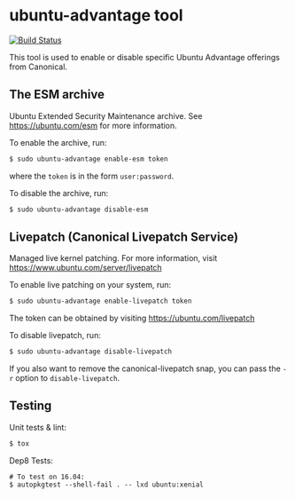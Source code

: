 # ubuntu-advantage tool

[![Build Status](https://travis-ci.org/CanonicalLtd/ubuntu-advantage-script.svg?branch=master)](https://travis-ci.org/CanonicalLtd/ubuntu-advantage-script)

This tool is used to enable or disable specific Ubuntu Advantage offerings from Canonical.


## The ESM archive
Ubuntu Extended Security Maintenance archive. See https://ubuntu.com/esm for more information.

To enable the archive, run:

```bash
$ sudo ubuntu-advantage enable-esm token
```

where the `token` is in the form `user:password`.

To disable the archive, run:

```bash
$ sudo ubuntu-advantage disable-esm
```

## Livepatch (Canonical Livepatch Service)
Managed live kernel patching. For more information, visit https://www.ubuntu.com/server/livepatch

To enable live patching on your system, run:

```bash
$ sudo ubuntu-advantage enable-livepatch token
```

The token can be obtained by visiting https://ubuntu.com/livepatch

To disable livepatch, run:

```bash
$ sudo ubuntu-advantage disable-livepatch
```

If you also want to remove the canonical-livepatch snap, you can pass the `-r` option to `disable-livepatch`.

## Testing

Unit tests & lint:

```bash
$ tox
```

Dep8 Tests:

```
# To test on 16.04:
$ autopkgtest --shell-fail . -- lxd ubuntu:xenial
```
